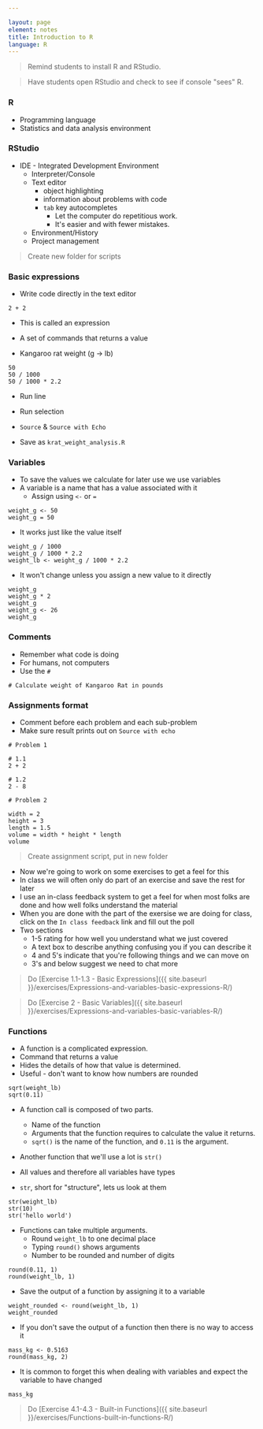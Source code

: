 ```yaml
---

layout: page
element: notes
title: Introduction to R
language: R
---
```


> Remind students to install R and RStudio.

> Have students open RStudio and check to see if console "sees" R.

### R

* Programming language
* Statistics and data analysis environment


### RStudio

* IDE - Integrated Development Environment
    * Interpreter/Console
    * Text editor
        * object highlighting 
        * information about problems with code
        * `tab` key autocompletes
            * Let the computer do repetitious work. 
            * It's easier and with fewer mistakes.
    * Environment/History
    * Project management

> Create new folder for scripts

### Basic expressions

* Write code directly in the text editor

```
2 + 2
```

* This is called an expression
* A set of commands that returns a value

* Kangaroo rat weight (g -> lb)

```
50
50 / 1000
50 / 1000 * 2.2
```

* Run line
* Run selection
* `Source` & `Source with Echo`

* Save as `krat_weight_analysis.R`


### Variables

* To save the values we calculate for later use we use variables 
* A variable is a name that has a value associated with it
    * Assign using `<-` or `=`

```
weight_g <- 50
weight_g = 50
```

* It works just like the value itself

```
weight_g / 1000
weight_g / 1000 * 2.2
weight_lb <- weight_g / 1000 * 2.2
```

* It won't change unless you assign a new value to it directly

```
weight_g
weight_g * 2
weight_g
weight_g <- 26
weight_g
```


### Comments

* Remember what code is doing
* For humans, not computers
* Use the `#`

```
# Calculate weight of Kangaroo Rat in pounds
```

### Assignments format

* Comment before each problem and each sub-problem
* Make sure result prints out on `Source with echo`

```
# Problem 1

# 1.1
2 + 2

# 1.2
2 - 8

# Problem 2

width = 2
height = 3
length = 1.5
volume = width * height * length
volume
```
> Create assignment script, put in new folder

* Now we're going to work on some exercises to get a feel for this
* In class we will often only do part of an exercise and save the rest for later
* I use an in-class feedback system to get a feel for when most folks are done
  and how well folks understand the material
* When you are done with the part of the exersise we are doing for class, click
  on the `In class feedback` link and fill out the poll
* Two sections
  * 1-5 rating for how well you understand what we just covered
  * A text box to describe anything confusing you if you can describe it
  * 4 and 5's indicate that you're following things and we can move on
  * 3's and below suggest we need to chat more 

> Do [Exercise 1.1-1.3 - Basic Expressions]({{ site.baseurl }}/exercises/Expressions-and-variables-basic-expressions-R/)

> Do [Exercise 2 - Basic Variables]({{ site.baseurl }}/exercises/Expressions-and-variables-basic-variables-R/)


### Functions

* A function is a complicated expression.
* Command that returns a value
* Hides the details of how that value is determined.
* Useful - don't want to know how numbers are rounded

```
sqrt(weight_lb)
sqrt(0.11)
```

* A function call is composed of two parts.
    * Name of the function
    * Arguments that the function requires to calculate the value it returns.
    * `sqrt()` is the name of the function, and `0.11` is the argument.

* Another function that we'll use a lot is `str()`
* All values and therefore all variables have types
* `str`, short for "structure", lets us look at them

```
str(weight_lb)
str(10)
str('hello world')
```

* Functions can take multiple arguments.
    * Round `weight_lb` to one decimal place
    * Typing `round()` shows arguments
    * Number to be rounded and number of digits

```
round(0.11, 1)
round(weight_lb, 1)
```

* Save the output of a function by assigning it to a variable

```
weight_rounded <- round(weight_lb, 1)
weight_rounded
```

* If you don't save the output of a function then there is no way to access it

```
mass_kg <- 0.5163
round(mass_kg, 2)
```

* It is common to forget this when dealing with variables and expect the
  variable to have changed

```
mass_kg
```

> Do [Exercise 4.1-4.3 - Built-in Functions]({{ site.baseurl }}/exercises/Functions-built-in-functions-R/)